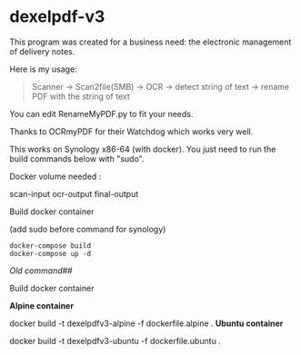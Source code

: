 # dexelpdf-v3

This program was created for a business need: the electronic management of delivery notes.

Here is my usage:

> Scanner -> Scan2file(SMB) -> OCR -> detect string of text -> rename
> PDF with the string of text

You can edit RenameMyPDF.py to fit your needs.

Thanks to OCRmyPDF for their Watchdog which works very well.

This works on Synology x86-64 (with docker).
You just need to run the build commands below with "sudo".

Docker volume needed :

scan-input
ocr-output
final-output

Build docker container

(add sudo before command for synology)

```
docker-compose build
docker-compose up -d
```


*Old command*##

Build docker container

**Alpine container**

docker build -t dexelpdfv3-alpine -f dockerfile.alpine .
**Ubuntu container**

docker build -t dexelpdfv3-ubuntu -f dockerfile.ubuntu .

